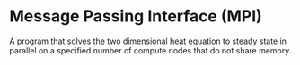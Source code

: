 # Message Passing Interface (MPI) 
A program that solves the two dimensional heat equation to steady state in parallel on a specified number of compute nodes that do not share memory.
